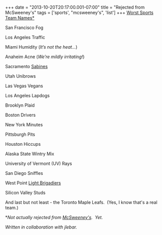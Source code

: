+++
date = "2013-10-20T20:17:00.001-07:00"
title = "Rejected from McSweeney's"
tags = ['sports', "mcsweeney's", 'list']
+++
<u>Worst Sports Team Names*</u>

San Francisco Fog

Los Angeles Traffic

Miami Humidity (*It’s not the heat…*)

Anaheim Acne (*We’re mildly irritating!*)

Sacramento [Sabines](http://en.wikipedia.org/wiki/Rape_of_the_Sabine_Women)

Utah Unibrows

Las Vegas Vegans

Los Angeles Lapdogs

Brooklyn Plaid

Boston Drivers

New York Minutes

Pittsburgh Pits

Houston Hiccups

Alaska State Wintry Mix

University of Vermont (UV) Rays

San Diego Sniffles

West Point [Light Brigadiers](http://en.wikipedia.org/wiki/Charge_of_the_Light_Brigade)

Silicon Valley Studs

And last but not least - the Toronto Maple Leafs.  (Yes, I know that's a real team.)

**Not actually rejected from [McSweeney's](http://www.mcsweeneys.net/tendency).  Yet.*

*Written in collaboration with jlebar.*
